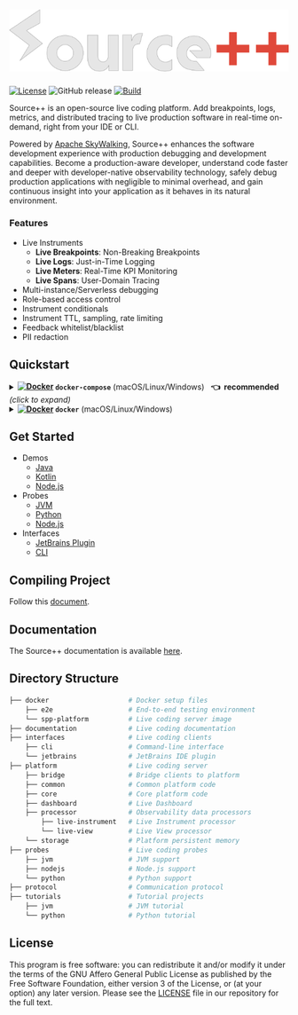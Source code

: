 # ![](.github/media/sourcepp_logo.svg)

[![License](https://img.shields.io/github/license/sourceplusplus/sourceplusplus)](LICENSE)
![GitHub release](https://img.shields.io/github/v/release/sourceplusplus/sourceplusplus?include_prereleases)
[![Build](https://github.com/sourceplusplus/sourceplusplus/actions/workflows/build.yml/badge.svg)](https://github.com/sourceplusplus/sourceplusplus/actions/workflows/build.yml)

Source++ is an open-source live coding platform. Add breakpoints, logs, metrics, and distributed tracing to live production software in real-time on-demand, right from your IDE or CLI.

Powered by [Apache SkyWalking](https://github.com/apache/skywalking), Source++ enhances the software development experience with production debugging and development capabilities. Become a production-aware developer, understand code faster and deeper with developer-native observability technology, safely debug production applications with negligible to minimal overhead, and gain continuous insight into your application as it behaves in its natural environment.

### Features

- Live Instruments
  - **Live Breakpoints**: Non-Breaking Breakpoints 
  - **Live Logs**: Just-in-Time Logging
  - **Live Meters**: Real-Time KPI Monitoring
  - **Live Spans**: User-Domain Tracing
- Multi-instance/Serverless debugging
- Role-based access control
- Instrument conditionals
- Instrument TTL, sampling, rate limiting
- Feedback whitelist/blacklist
- PII redaction

## Quickstart

<details>
<summary><b><a href="#"><img src="https://user-images.githubusercontent.com/511499/117447182-29758200-af0b-11eb-97bd-58723fee62ab.png" alt="Docker" height="28px" align="top"/></a> <code>docker-compose</code></b> (macOS/Linux/Windows) &nbsp; <b>👈&nbsp; recommended</b> &nbsp; <i>(click to expand)</i></summary>
<br/>
<ol>
<li>Install <a href="https://docs.docker.com/get-docker/">Docker</a> and <a href="https://docs.docker.com/compose/install/">Docker Compose</a> on your system (if not already installed).</li>
<li>Download the <a href="https://github.com/sourceplusplus/sourceplusplus/blob/master/docker/docker-compose.yml" download><code>docker-compose.yml</code></a> file into a new empty directory (can be anywhere).
<pre lang="bash"><code style="white-space: pre-line">mkdir ~/spp-platform && cd ~/spp-platform
curl -O 'https://raw.githubusercontent.com/sourceplusplus/sourceplusplus/master/docker/docker-compose.yml'</code></pre></li>
<li>Start services.
<pre lang="bash"><code style="white-space: pre-line">docker-compose up</code></pre></li>
</ol>
</details>

<details>
<summary><b><a href="#"><img src="https://user-images.githubusercontent.com/511499/117447182-29758200-af0b-11eb-97bd-58723fee62ab.png" alt="Docker" height="28px" align="top"/></a> <code>docker</code></b> (macOS/Linux/Windows)</summary>
<br/>
<ol>
<li>Install <a href="https://docs.docker.com/get-docker/">Docker</a> on your system (if not already installed).</li>
<li>Start Live Platform (Live Dashboard available at https://127.0.0.1:12800)
<pre lang="bash"><code style="white-space: pre-line">docker run -d --name=spp-platform -p 11800:11800 -p 12800:12800 sourceplusplus/spp-platform</code></pre></li>
</ol>
</details>

## Get Started

<!-- - [Get Source++](https://sourceplusplus.com/get/) -->
- Demos
  - [Java](https://github.com/sourceplusplus/demo-java)
  - [Kotlin](https://github.com/sourceplusplus/demo-kotlin)
  - [Node.js](https://github.com/sourceplusplus/demo-nodejs)
- Probes
  - [JVM](https://github.com/sourceplusplus/probe-jvm)
  - [Python](https://github.com/sourceplusplus/probe-python)
  - [Node.js](https://github.com/sourceplusplus/probe-nodejs)
- Interfaces
  - [JetBrains Plugin](https://github.com/sourceplusplus/interface-jetbrains)
  - [CLI](https://github.com/sourceplusplus/interface-cli)

## Compiling Project

Follow this [document](https://github.com/sourceplusplus/documentation/blob/master/docs/contributing/How-to-build.md).

## Documentation

The Source++ documentation is available [here](https://docs.sourceplus.plus).

## Directory Structure
```graphql
├── docker                    # Docker setup files
    ├── e2e                   # End-to-end testing environment
    └── spp-platform          # Live coding server image
├── documentation             # Live coding documentation
├── interfaces                # Live coding clients
    ├── cli                   # Command-line interface
    └── jetbrains             # JetBrains IDE plugin
├── platform                  # Live coding server
    ├── bridge                # Bridge clients to platform
    ├── common                # Common platform code
    ├── core                  # Core platform code
    ├── dashboard             # Live Dashboard
    ├── processor             # Observability data processors
        ├── live-instrument   # Live Instrument processor
        └── live-view         # Live View processor
    └── storage               # Platform persistent memory
├── probes                    # Live coding probes
    ├── jvm                   # JVM support
    ├── nodejs                # Node.js support
    └── python                # Python support
├── protocol                  # Communication protocol
├── tutorials                 # Tutorial projects
    ├── jvm                   # JVM tutorial
    └── python                # Python tutorial
```

## License

This program is free software: you can redistribute it and/or modify it under the terms of the GNU Affero General Public License as published by the Free Software Foundation, either version 3 of the License, or (at your option) any later version. Please see the [LICENSE](LICENSE) file in our repository for the full text.
